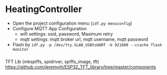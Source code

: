 # HeatingController

* Open the project configuration menu (`idf.py menuconfig`)
* Configure MQTT App Configuration
    * wifi settings: ssid, password, Maximum retry
    * mqtt settings: mqtt broker url, mqtt username, mqtt password
* Flash by `idf.py -p /dev/tty.SLAB_USBtoUART -b 921600 --ccache flash monitor`


###
TFT Lib (mkspiffs, spidriver, spiffs_image, tft) https://github.com/jeremyjh/ESP32_TFT_library/tree/master/components

